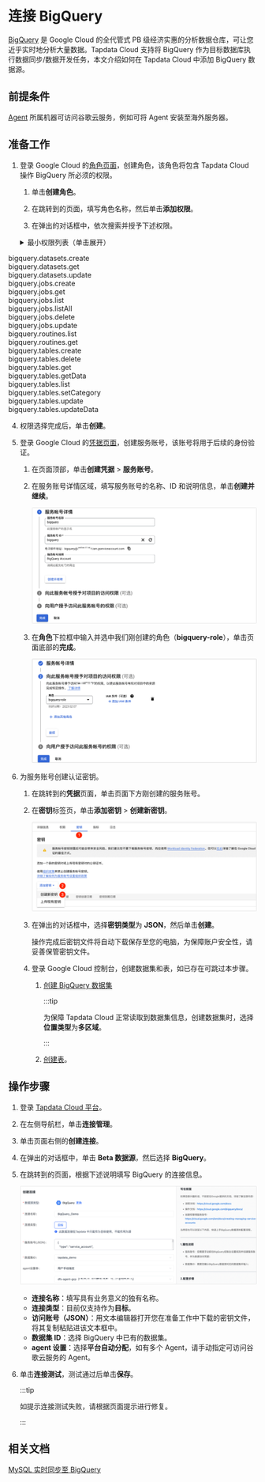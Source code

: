 # 连接 BigQuery

[BigQuery](https://cloud.google.com/bigquery/docs?hl=zh-cn) 是 Google Cloud 的全代管式 PB 级经济实惠的分析数据仓库，可让您近乎实时地分析大量数据。Tapdata Cloud 支持将 BigQuery 作为目标数据库执行数据同步/数据开发任务，本文介绍如何在 Tapdata Cloud 中添加 BigQuery 数据源。

## 前提条件

[Agent](../../../quick-start/install-agent/README.md) 所属机器可访问谷歌云服务，例如可将 Agent 安装至海外服务器。



## 准备工作

1. 登录 Google Cloud 的[角色页面](https://console.cloud.google.com/iam-admin/roles)，创建角色，该角色将包含 Tapdata Cloud 操作 BigQuery 所必须的权限。

   1. 单击**创建角色**。

   2. 在跳转到的页面，填写角色名称，然后单击**添加权限**。

   3. 在弹出的对话框中，依次搜索并授予下述权限。
   
   <details>
    <summary>最小权限列表（单击展开）</summary>
  <div>
    <div>
    bigquery.datasets.create<br/>
      bigquery.datasets.get<br/>
      bigquery.datasets.update<br/>
      bigquery.jobs.create<br/>
      bigquery.jobs.get<br/>
      bigquery.jobs.list<br/>
      bigquery.jobs.listAll<br/>
      bigquery.jobs.delete<br/>
      bigquery.jobs.update<br/>
      bigquery.routines.list<br/>
      bigquery.routines.get<br/>
      bigquery.tables.create<br/>
      bigquery.tables.delete<br/>
      bigquery.tables.get<br/>
      bigquery.tables.getData<br/>
      bigquery.tables.list<br/>
      bigquery.tables.setCategory<br/>
      bigquery.tables.update<br/>
      bigquery.tables.updateData
    </div>
  </div>
</details>

   4. 权限选择完成后，单击**创建**。


2. 登录 Google Cloud 的[凭据页面](https://console.cloud.google.com/apis/credentials)，创建服务账号，该账号将用于后续的身份验证。

   1. 在页面顶部，单击**创建凭据** > **服务账号**。

   2. 在服务账号详情区域，填写服务账号的名称、ID 和说明信息，单击**创建并继续**。

      ![创建访问账号](../../../images/create_server_account.png)

   3. 在**角色**下拉框中输入并选中我们刚创建的角色（**bigquery-role**），单击页面底部的**完成**。

      ![授予权限](../../../images/grant_bigquery_role.png)

4. 为服务账号创建认证密钥。

   1. 在跳转到的**凭据**页面，单击页面下方刚创建的服务账号。

   2. 在**密钥**标签页，单击**添加密钥** > **创建新密钥**。

      ![创建密钥](../../../images/create_account_key.png)

   3. 在弹出的对话框中，选择**密钥类型**为 **JSON**，然后单击**创建**。

      操作完成后密钥文件将自动下载保存至您的电脑，为保障账户安全性，请妥善保管密钥文件。

   4. 登录 Google Cloud 控制台，创建数据集和表，如已存在可跳过本步骤。

      1. [创建 BigQuery 数据集](https://cloud.google.com/bigquery/docs/datasets?hl=zh-cn)

         :::tip

         为保障 Tapdata Cloud 正常读取到数据集信息，创建数据集时，选择**位置类型**为**多区域**。

         :::

      2. [创建表](https://cloud.google.com/bigquery/docs/tables?hl=zh-cn)。



## 操作步骤

1. 登录 [Tapdata Cloud 平台](https://cloud.tapdata.net/console/v3/)。

2. 在左侧导航栏，单击**连接管理**。

3. 单击页面右侧的**创建连接**。

4. 在弹出的对话框中，单击 **Beta 数据源**，然后选择 **BigQuery**。

5. 在跳转到的页面，根据下述说明填写 BigQuery 的连接信息。

   ![配置 BigQuery 连接信息](../../../images/connect_bigquery.png)

   * **连接名称**：填写具有业务意义的独有名称。
   * **连接类型**：目前仅支持作为**目标**。
   * **访问账号（JSON）**：用文本编辑器打开您在准备工作中下载的密钥文件，将其复制粘贴进该文本框中。
   * **数据集 ID**：选择 BigQuery 中已有的数据集。
   * **agent 设置**：选择**平台自动分配**，如有多个 Agent，请手动指定可访问谷歌云服务的 Agent。

6. 单击**连接测试**，测试通过后单击**保存**。

   :::tip

   如提示连接测试失败，请根据页面提示进行修复。

   :::

## 相关文档

[MySQL 实时同步至 BigQuery](../../../best-practice/mysql-to-bigquery)
